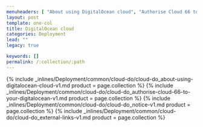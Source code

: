 ```yaml
---
menuheaders: [ "About using DigitalOcean cloud", "Authorise Cloud 66 to your DigitalOcean", "Notice", "External Links" ]
layout: post
template: one-col
title: DigitalOcean cloud
categories: Deployment
lead: ""
legacy: true

keywords: []
permalink: /:collection/:path
---
```






<a href="#about-using-digitalocean-cloud"></a>{% include _inlines/Deployment/common/cloud-do/cloud-do_about-using-digitalocean-cloud-v1.md  product = page.collection %}
<a href="#authorise-cloud-66-to-your-digitalocean"></a>{% include _inlines/Deployment/common/cloud-do/cloud-do_authorise-cloud-66-to-your-digitalocean-v1.md  product = page.collection %}
<a href="#notice"></a>{% include _inlines/Deployment/common/cloud-do/cloud-do_notice-v1.md  product = page.collection %}
<a href="#external-links"></a>{% include _inlines/Deployment/common/cloud-do/cloud-do_external-links-v1.md  product = page.collection %}